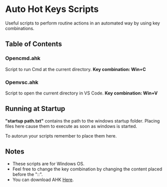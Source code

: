# Auto Hot Keys Scripts
Useful scripts to perform routine actions in an automated way by using key combinations.

## Table of Contents  

### Opencmd.ahk 
Script to run Cmd at the current directory. **Key combination: Win+C**

### Openvsc.ahk 
Script to open the current directory in VS Code. **Key combination: Win+V**

## Running at Startup
**"startup path.txt"** contains the path to the windows startup folder. Placing files here cause them to execute as soon as windows is started. 

To autorun your scripts remember to place them here.

## Notes  
- These scripts are for Windows OS.
- Feel free to change the key combination by changing the content placed before the "::". 
- You can download AHK [Here](https://autohotkey.com/download/).